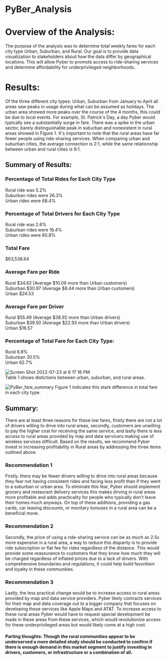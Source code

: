 # PyBer_Analysis
# Overview of the Analysis:
The purpose of the analysis was to determine total weekly fares for each city type Urban, Suburban, and Rural. Our goal is to provide data visualization to stakeholders about how the data differ by geographical locations. This will allow Pyber to promote access to ride-sharing services and determine affordability for underprivileged neighborhoods.

# Results:
Of the three different city types: Urban, Suburban from January to April all areas saw peaks in usage during what can be assumed as holidays. The urban area showed more peaks over the course of the 4 months, this could be due to local events. For example, St. Patrick's Day, a day Pyber would typically see a substantially surge in fare. There was a spike in the urban sector, barely distinguishable peak in suburban and nonexistent in rural areas showed in Figure 1. It's important to note that the rural areas have far fewer people using ride-sharing services. When comparing urban and suburban cities, the average connection is 2:1, while the same relationship between urban and rural cities is 9:1.

## Summary of Results:
### Percentage of Total Rides for Each City Type<br />
Rural ride was 5.2%<br />
Suburban rides were 26.3%<br />
Urban rides were 68.4%<br />

### Percentage of Total Drivers for Each City Type<br />
Rural ride was 2.6%<br />
Suburban rides were 16.4%<br />
Urban rides were 80.8%<br />

### Total Fare<br />
$63,538.64<br />

### Average Fare per Ride<br />
Rural       $34.62 (Average $10.09 more than Urban customers)<br />
Suburban    $30.97 (Average $6.44 more than Urban customers)<br />
Urban       $24.53<br />

### Average Fare per Driver<br />
Rural       $55.49 (Average $38.92 more than Urban drivers)<br />
Suburban    $39.50 (Average $22.93 more than Urban drivers)<br />
Urban	      $16.57<br />

### Percentage of Total Fare for Each City Type:<br />
Rural        6.8%<br />
Suburban    30.5%<br />
Urban       62.7%<br />

![Screen Shot 2022-07-23 at 8 17 16 PM](https://user-images.githubusercontent.com/107026442/180636759-b733faaa-174e-47e4-9a9d-ac011982746f.png)<br />
Table 1 shows distictions between urban, suburban, and rural areas.

![PyBer_fare_summary](https://user-images.githubusercontent.com/107026442/180636742-0719d816-67fe-4699-9526-480439ba4c34.png)
Figure 1 indicates this stark difference in total fare in each city type.

## Summary:
There are at least three reasons for these low fares, firstly there are not a lot of drivers willing to drive into rural areas, secondly, customers are unwilling to pay the higher cost for receiving the same service, and lastly there is less access to rural areas provided by map and data servicers making use of wireless services difficult. Based on the results, we recommend Pyber invest in increasing profitability in Rural areas by addressing the three items outlined above.
### Recommendation 1
Firstly, there may be fewer drivers willing to drive into rural areas because they fear not having consistent rides and facing less profit than if they went to a suburban or urban area. To eliminate this fear, Pyber should implement grocery and restaurant delivery services this makes driving in rural areas more profitable and adds practicality for people who typically don't leave their homes much anyways. On top of these additions, providing a gas cards, car leasing discounts, or monitary bonuses in a rural area can be a beneficial move.
### Recommendation 2
Secondly, the price of using a ride-sharing service can be as much as 2.5x more expensive in a rural area, a way to reduce this disparity is to provide ride subscription or flat fee for rides regardless of the distance. This would provide some reassurance to customers that they know how much they will be charged regardless of inflated prices due to a lack of drivers. With comprehensive boundaries and regulations, it could help build favoritism and loyalty in these communities.
### Recommendation 3
Lastly, the less practical change would be to increase access to rural areas provided by map and data service providers. Pyber likely contracts services for their map and data coverage out to a bigger company that focuses on developing these services like Apple Maps and AT&T. To increase access to these rural areas Pyber would have to request special development be made in these areas from these services, which would revolutionize access for these underprivileged areas but would likely come at a high cost.

#### Parting thoughts: Though the rural communities appear to be underserved a more detailed study should be conducted to confirm if there is enough demand in this market segment to justify investing in drivers, customers, or infrastructure or a combination of all.
